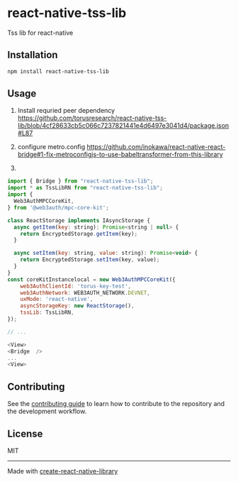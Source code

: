 # react-native-tss-lib

Tss lib for react-native

## Installation

```sh
npm install react-native-tss-lib
```

## Usage
1. Install requried peer dependency
   https://github.com/torusresearch/react-native-tss-lib/blob/4cf28633cb5c066c7237821441e4d6497e3041d4/package.json#L87
   
2. configure metro.config
    https://github.com/inokawa/react-native-react-bridge#1-fix-metroconfigjs-to-use-babeltransformer-from-this-library

3. 

```js
import { Bridge } from "react-native-tss-lib";
import * as TssLibRN from "react-native-tss-lib";
import {
  Web3AuthMPCCoreKit,
} from '@web3auth/mpc-core-kit';

class ReactStorage implements IAsyncStorage {
  async getItem(key: string): Promise<string | null> {
    return EncryptedStorage.getItem(key);
  }

  async setItem(key: string, value: string): Promise<void> {
    return EncryptedStorage.setItem(key, value);
  }
}
const coreKitInstancelocal = new Web3AuthMPCCoreKit({
    web3AuthClientId: 'torus-key-test',
    web3AuthNetwork: WEB3AUTH_NETWORK.DEVNET,
    uxMode: 'react-native',
    asyncStorageKey: new ReactStorage(),
    tssLib: TssLibRN,
});

// ...

<View>
<Bridge  />
...
<View>
```


## Contributing

See the [contributing guide](CONTRIBUTING.md) to learn how to contribute to the repository and the development workflow.

## License

MIT

---

Made with [create-react-native-library](https://github.com/callstack/react-native-builder-bob)
